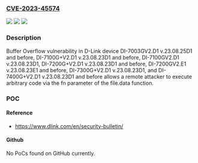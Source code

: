 ### [CVE-2023-45574](https://cve.mitre.org/cgi-bin/cvename.cgi?name=CVE-2023-45574)
![](https://img.shields.io/static/v1?label=Product&message=n%2Fa&color=blue)
![](https://img.shields.io/static/v1?label=Version&message=n%2Fa&color=blue)
![](https://img.shields.io/static/v1?label=Vulnerability&message=n%2Fa&color=brighgreen)

### Description

Buffer Overflow vulnerability in D-Link device DI-7003GV2.D1 v.23.08.25D1 and before, DI-7100G+V2.D1 v.23.08.23D1 and before, DI-7100GV2.D1 v.23.08.23D1, DI-7200G+V2.D1 v.23.08.23D1 and before, DI-7200GV2.E1 v.23.08.23E1 and before, DI-7300G+V2.D1 v.23.08.23D1, and DI-7400G+V2.D1 v.23.08.23D1 and before allows a remote attacker to execute arbitrary code via the fn parameter of the file.data function.

### POC

#### Reference
- https://www.dlink.com/en/security-bulletin/

#### Github
No PoCs found on GitHub currently.

